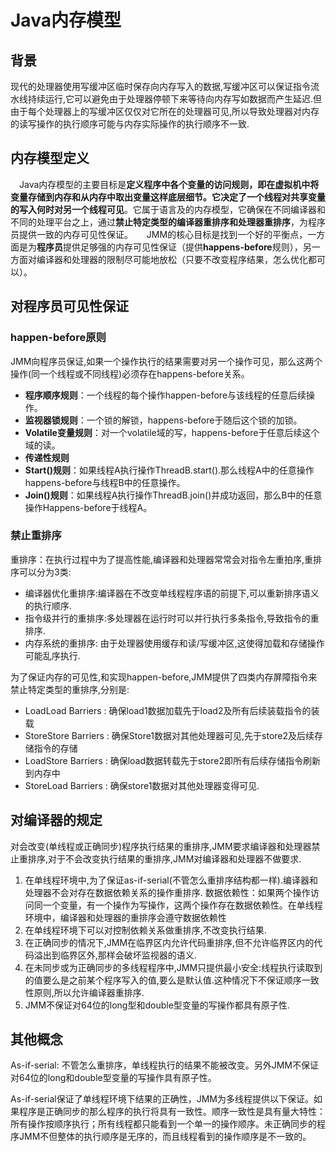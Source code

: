 # Java内存模型

## 背景
 现代的处理器使用写缓冲区临时保存向内存写入的数据,写缓冲区可以保证指令流水线持续运行,它可以避免由于处理器停顿下来等待向内存写如数据而产生延迟.但由于每个处理器上的写缓冲区仅仅对它所在的处理器可见,所以导致处理器对内存的读写操作的执行顺序可能与内存实际操作的执行顺序不一致.

## 内存模型定义
　Java内存模型的主要目标是**定义程序中各个变量的访问规则，即在虚拟机中将变量存储到内存和从内存中取出变量这样底层细节。它决定了一个线程对共享变量的写入何时对另一个线程可见**。它属于语言及的内存模型，它确保在不同编译器和不同的处理平台之上，通过**禁止特定类型的编译器重排序和处理器重排序**，为程序员提供一致的内存可见性保证。
　
  JMM的核心目标是找到一个好的平衡点，一方面是为**程序员**提供足够强的内存可见性保证（提供**happens-before**规则），另一方面对编译器和处理器的限制尽可能地放松（只要不改变程序结果，怎么优化都可以）。

## 对程序员可见性保证
### happen-before原则
JMM向程序员保证,如果一个操作执行的结果需要对另一个操作可见，那么这两个操作(同一个线程或不同线程)必须存在happens-before关系。
 - **程序顺序规则**：一个线程的每个操作happen-before与该线程的任意后续操作。
 - **监视器锁规则**：一个锁的解锁，happens-before于随后这个锁的加锁。
 - **Volatile变量规则**：对一个volatile域的写，happens-before于任意后续这个域的读。
 - **传递性规则**
 - **Start()规则**：如果线程A执行操作ThreadB.start().那么线程A中的任意操作happens-before与线程B中的任意操作。
 - **Join()规则**：如果线程A执行操作ThreadB.join()并成功返回，那么B中的任意操作Happens-before于线程A。

### 禁止重排序
重排序：在执行过程中为了提高性能,编译器和处理器常常会对指令左重拍序,重排序可以分为3类:
 - 编译器优化重排序:编译器在不改变单线程程序语的前提下,可以重新排序语义的执行顺序.
 - 指令级并行的重排序:多处理器在运行时可以并行执行多条指令,导致指令的重排序.
 - 内存系统的重排序: 由于处理器使用缓存和读/写缓冲区,这使得加载和存储操作可能乱序执行.

为了保证内存的可见性,和实现happen-before,JMM提供了四类内存屏障指令来禁止特定类型的重排序,分别是:
 - LoadLoad Barriers : 确保load1数据加载先于load2及所有后续装载指令的装载
 - StoreStore Barriers : 确保Store1数据对其他处理器可见,先于store2及后续存储指令的存储
 - LoadStore Barriers : 确保load数据转载先于store2即所有后续存储指令刷新到内存中
 - StoreLoad Barriers : 确保store1数据对其他处理器变得可见.

## 对编译器的规定
对会改变(单线程或正确同步)程序执行结果的重排序,JMM要求编译器和处理器禁止重排序,对于不会改变执行结果的重排序,JMM对编译器和处理器不做要求.
 1. 在单线程环境中,为了保证as-if-serial(不管怎么重排序结构都一样).编译器和处理器不会对存在数据依赖关系的操作重排序.
数据依赖性：如果两个操作访问同一个变量，有一个操作为写操作，这两个操作存在数据依赖性。在单线程环境中，编译器和处理器的重排序会遵守数据依赖性
 2. 在单线程环境下可以对控制依赖关系做重排序,不改变执行结果.
 3. 在正确同步的情况下,JMM在临界区内允许代码重排序,但不允许临界区内的代码溢出到临界区外,那样会破坏监视器的语义.
 4. 在未同步或为正确同步的多线程程序中,JMM只提供最小安全:线程执行读取到的值要么是之前某个程序写入的值,要么是默认值.这种情况下不保证顺序一致性原则,所以允许编译器重排序.
 5. JMM不保证对64位的long型和double型变量的写操作都具有原子性.

## 其他概念

As-if-serial: 不管怎么重排序，单线程执行的结果不能被改变。另外JMM不保证对64位的long和double型变量的写操作具有原子性。

As-if-serial保证了单线程环境下结果的正确性，JMM为多线程提供以下保证。如果程序是正确同步的那么程序的执行将具有一致性。顺序一致性是具有量大特性：所有操作按顺序执行；所有线程都只能看到一个单一的操作顺序。未正确同步的程序JMM不但整体的执行顺序是无序的，而且线程看到的操作顺序是不一致的。
